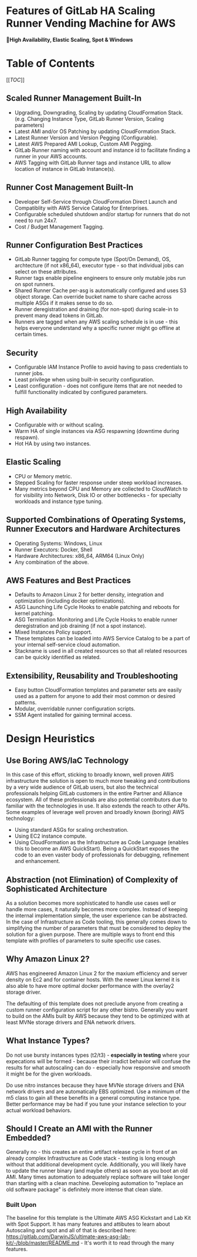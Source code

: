 # Features of GitLab HA Scaling Runner Vending Machine for AWS

**High Availability, Elastic Scaling, Spot & Windows**

# Table of Contents

[[_TOC_]]

## Scaled Runner Management Built-In

- Upgrading, Downgrading, Scaling by updating CloudFormation Stack. (e.g. Changing Instance Type, GitLab Runner Version, Scaling parameters)
- Latest AMI and/or OS Patching by updating CloudFormation Stack.
- Latest Runner Version and Version Pegging (Configurable).
- Latest AWS Prepared AMI Lookup, Custom AMI Pegging.
- GitLab Runner naming with account and instance id to facilitate finding a runner in your AWS accounts.
- AWS Tagging with GitLab Runner tags and instance URL to allow location of instance in GitLab Instance(s).

## Runner Cost Management Built-In

- Developer Self-Service through CloudFormation Direct Launch and Compatiblity with AWS Service Catalog for Enterprises.
- Configurable scheduled shutdown and/or startup for runners that do not need to run 24x7.
- Cost / Budget Management Tagging.

## Runner Configuration Best Practices

- GitLab Runner tagging for compute type (Spot/On Demand), OS, archtecture (if not x86_64), executor type - so that individual jobs can select on these attributes.  
- Runner tags enable pipeline engineers to ensure only mutable jobs run on spot runners.
- Shared Runner Cache per-asg is automatically configured and uses S3 object storage. Can override bucket name to share cache across multiple ASGs if it makes sense to do so.
- Runner deregistration and draining (for non-spot) during scale-in to prevent many dead tokens in GitLab.
- Runners are tagged when any AWS scaling schedule is in use - this helps everyone understand why a specific runner might go offline at certain times.

## Security

- Configurable IAM Instance Profile to avoid having to pass credentials to runner jobs.
- Least privilege when using built-in security configuration.
- Least configuration - does not configure items that are not needed to fulfill functionality indicated by configured parameters.

## High Availability

- Configurable with or without scaling.
- Warm HA of single instances via ASG respawning (downtime during respawn).
- Hot HA by using two instances.

## Elastic Scaling

- CPU or Memory metric.
- Stepped Scaling for faster response under steep workload increases.
- Many metrics beyond CPU and Memory are collected to CloudWatch to for visibility into Network, Disk IO or other bottlenecks - for specialty workloads and instance type tuning.

## Supported Combinations of Operating Systems, Runner Executors and Hardware Architectures

- Operating Systems: Windows, Linux
- Runner Executors: Docker, Shell
- Hardware Architectures: x86_64, ARM64 (Linux Only)
- Any combination of the above.

## AWS Features and Best Practices

- Defaults to Amazon Linux 2 for better density, integration and optimization (including docker optimizations).
- ASG Launching Life Cycle Hooks to enable patching and reboots for kernel patching.
- ASG Termination Monitoring and Life Cycle Hooks to enable runner deregistration and job draining (if not a spot instance).
- Mixed Instances Policy support.
- These templates can be loaded into AWS Service Catalog to be a part of your internal self-service cloud automation.
- Stackname is used in all created resources so that all related resources can be quickly identified as related.

## Extensibility, Reusability and Troubleshooting

- Easy button CloudFormation templates and parameter sets are easily used as a pattern for anyone to add their most common or desired patterns.
- Modular, overridable runner configuration scripts.
- SSM Agent installed for gaining terminal access.

# Design Heuristics

## Use Boring AWS/IaC Technology

In this case of this effort, sticking to broadly known, well proven AWS infrastructure the solution is open to much more tweaking and contributions by a very wide audience of GitLab users, but also the technical professionals helping GitLab customers in the entire Partner and Alliance ecosystem.  All of these professionals are also potential contributors due to familiar with the technologies in use. It also extends the reach to other APIs.
Some examples of leverage well proven and broadly known (boring) AWS technology:

- Using standard ASGs for scaling orchestration.
- Using EC2 instance compute.
- Using CloudFormation as the Infrastructure as Code Language (enables this to become an AWS QuickStart). Being a QuickStart exposes the code to an even vaster body of professionals for debugging, refinement and enhancement.

## Abstraction (not Elimination) of Complexity of Sophisticated Architecture

As a solution becomes more sophisticated to handle use cases well or handle more cases, it naturally becomes more complex. Instead of keeping the internal implementation simple, the user experience can be abstracted.  In the case of Infrastructure as Code tooling, this generally comes down to simplifying the number of parameters that must be considered to deploy the solution for a given purpose.  There are multiple ways to front end this template with profiles of parameters to suite specific use cases.

## Why Amazon Linux 2?

AWS has engineered Amazon Linux 2 for the maxium efficiency and server density on Ec2 and for container hosts. With the newer Linux kernel it is also able to have more optimal docker performance with the overlay2 storage driver.

The defaulting of this template does not preclude anyone from creating a custom runner configuration script for any other bistro.  Generally you want to build on the AMIs built by AWS because they tend to be optimized with at least MVNe storage drivers and ENA network drivers.

## What Instance Types?

Do not use bursty instances types (t2/t3) - **especially in testing** where your expecations will be formed - because their irradict behavior will confuse the results for what autoscaling can do - especially how responsive and smooth it might be for the given workloads.

Do use nitro instances because they have MVNe storage drivers and ENA network drivers and are automatically EBS optimized.  Use a minimum of the m5 class to gain all these benefits in a general computing instance type.  Better performance may be had if you tune your instance selection to your actual workload behaviors.

## Should I Create an AMI with the Runner Embedded?

Generally no - this creates an entire artifact release cycle in front of an already complex Infrastructure as Code stack - testing is long enough without that additional development cycle.  Additionally, you will likely have to update the runner binary (and maybe others) as soon as you boot an old AMI.  Many times automation to adequately replace software will take longer than starting with a clean machine.  Developing automation to "replace an old software package" is definitely more intense that clean slate.

### Built Upon

The baseline for this template is the Ultimate AWS ASG Kickstart and Lab Kit with Spot Support.  It has many features and attibutes to learn about Autoscaling and spot and all of that is described here: https://gitlab.com/DarwinJS/ultimate-aws-asg-lab-kit/-/blob/master/README.md - It's worth it to read through the many features.
